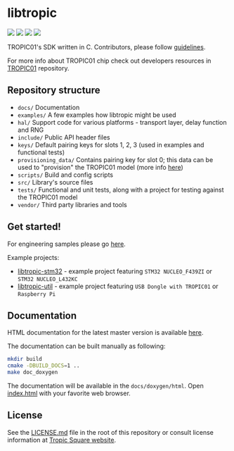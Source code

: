 # libtropic

![](https://github.com/tropicsquare/libtropic/actions/workflows/unit_tests.yml/badge.svg) ![](https://github.com/tropicsquare/libtropic/actions/workflows/integration_tests.yml/badge.svg) ![](https://github.com/tropicsquare/libtropic/actions/workflows/build_docs.yml/badge.svg) ![](https://tropic-gitlab.corp.sldev.cz/internal/sw-design/libtropic/badges/master/coverage.svg)

TROPIC01's SDK written in C. Contributors, please follow [guidelines](https://github.com/tropicsquare/libtropic/blob/master/CONTRIBUTING.md).


For more info about TROPIC01 chip check out developers resources in [TROPIC01](https://github.com/tropicsquare/tropic01) repository.


## Repository structure
* `docs/` Documentation
* `examples/` A few examples how libtropic might be used
* `hal/` Support code for various platforms - transport layer, delay function and RNG
* `include/` Public API header files
* `keys/` Default pairing keys for slots 1, 2, 3 (used in examples and functional tests)
* `provisioning_data/` Contains pairing key for slot 0; this data can be used to "provision" the TROPIC01 model (more info [here](tests/model_based_project/README.md))
* `scripts/` Build and config scripts
* `src/` Library's source files
* `tests/` Functional and unit tests, along with a project for testing against the TROPIC01 model
* `vendor/` Third party libraries and tools

## Get started!

For engineering samples please go [here](https://tropicsquare.com/tropic01).

Example projects:

* [libtropic-stm32](https://github.com/tropicsquare/libtropic-stm32) - example project featuring `STM32 NUCLEO_F439ZI` or `STM32 NUCLEO_L432KC`
* [libtropic-util](https://github.com/tropicsquare/libtropic-util) - example project featuring `USB Dongle with TROPIC01` or `Raspberry Pi`


## Documentation

HTML documentation for the latest master version is available [here](https://tropicsquare.github.io/libtropic/).

The documentation can be built manually as following:
```sh
mkdir build
cmake -DBUILD_DOCS=1 ..
make doc_doxygen
```

The documentation will be available in the `docs/doxygen/html`.
Open [index.html](build/docs/doxygen/html/index.html) with your favorite web browser.

## License

See the [LICENSE.md](LICENSE.md) file in the root of this repository or consult license information at [Tropic Square website](http:/tropicsquare.com/license).

